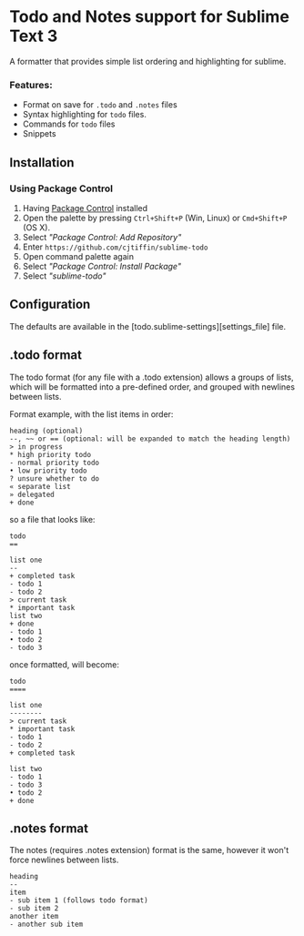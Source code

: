 Todo and Notes support for Sublime Text 3
=========================================

A formatter that provides simple list ordering and highlighting for sublime.


### Features:

* Format on save for `.todo` and `.notes` files
* Syntax highlighting for `todo` files.
* Commands for `todo` files
* Snippets

Installation
------------

### Using Package Control

1. Having [Package Control](https://packagecontrol.io/installation) installed
2. Open the palette by pressing `Ctrl+Shift+P` (Win, Linux) or `Cmd+Shift+P` (OS X).
3. Select _"Package Control: Add Repository"_
4. Enter `https://github.com/cjtiffin/sublime-todo`
5. Open command palette again
6. Select _"Package Control: Install Package"_
7. Select _"sublime-todo"_

## Configuration

The defaults are available in the [todo.sublime-settings][settings_file]
file.


.todo format
------------

The todo format (for any file with a .todo extension) allows a groups of lists, which will be formatted into a pre-defined order, and grouped with newlines between lists.

Format example, with the list items in order:
```
heading (optional)
--, ~~ or == (optional: will be expanded to match the heading length)
> in progress
* high priority todo
- normal priority todo
• low priority todo
? unsure whether to do
« separate list
» delegated
+ done
```

so a file that looks like:

```
todo
==

list one
--
+ completed task
- todo 1
- todo 2
> current task
* important task
list two
+ done
- todo 1
• todo 2
- todo 3
```

once formatted, will become:

```
todo
====

list one
--------
> current task
* important task
- todo 1
- todo 2
+ completed task

list two
- todo 1
- todo 3
• todo 2
+ done

```

.notes format
-------------

The notes (requires .notes extension) format is the same, however it won't force newlines between lists.

```
heading
--
item
- sub item 1 (follows todo format)
- sub item 2
another item
- another sub item
```
